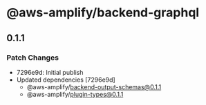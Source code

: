 # @aws-amplify/backend-graphql

## 0.1.1

### Patch Changes

- 7296e9d: Initial publish
- Updated dependencies [7296e9d]
  - @aws-amplify/backend-output-schemas@0.1.1
  - @aws-amplify/plugin-types@0.1.1
